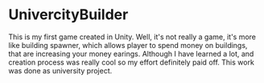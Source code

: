 # UnivercityBuilder
This is my first game created in Unity. Well, it's not really a game, it's more like building spawner, which allows player to spend money on buildings, that are increasing your money earings. Although I have learned a lot, and creation process was really cool so my effort  definitely paid off. This work was done as university project.
